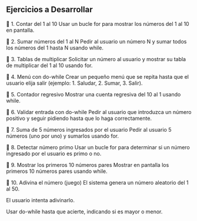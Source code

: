 ## Ejercicios a Desarrollar

🔁 1. Contar del 1 al 10
Usar un bucle for para mostrar los números del 1 al 10 en pantalla.

🔁 2. Sumar números del 1 al N
Pedir al usuario un número N y sumar todos los números del 1 hasta N usando while.

🔁 3. Tablas de multiplicar
Solicitar un número al usuario y mostrar su tabla de multiplicar del 1 al 10 usando for.

🔁 4. Menú con do-while
Crear un pequeño menú que se repita hasta que el usuario elija salir (ejemplo: 1. Saludar, 2. Sumar, 3. Salir).

🔁 5. Contador regresivo
Mostrar una cuenta regresiva del 10 al 1 usando while.

🔁 6. Validar entrada con do-while
Pedir al usuario que introduzca un número positivo y seguir pidiendo hasta que lo haga correctamente.

🔁 7. Suma de 5 números ingresados por el usuario
Pedir al usuario 5 números (uno por uno) y sumarlos usando for.

🔁 8. Detectar número primo
Usar un bucle for para determinar si un número ingresado por el usuario es primo o no.

🔁 9. Mostrar los primeros 10 números pares
Mostrar en pantalla los primeros 10 números pares usando while.

🔁 10. Adivina el número (juego)
El sistema genera un número aleatorio del 1 al 50.

El usuario intenta adivinarlo.

Usar do-while hasta que acierte, indicando si es mayor o menor.